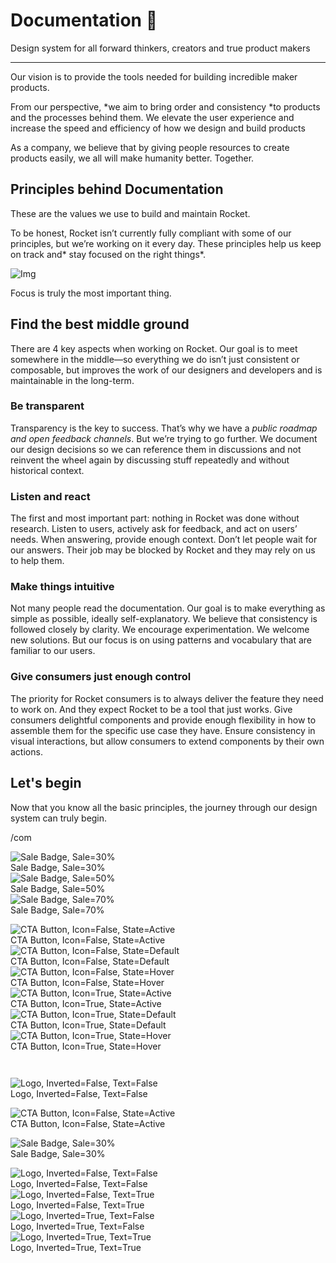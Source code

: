 
# Documentation 🚀

Design system for all forward thinkers, creators and true product makers

---

Our vision is to provide the tools needed for building incredible maker products.

From our perspective, *we aim to bring order and consistency *to products and the processes behind them. We elevate the user experience and increase the speed and efficiency of how we design and build products

As a company, we believe that by giving people resources to create products easily, we all will make humanity better. Together.

## Principles behind Documentation

These are the values we use to build and maintain Rocket.

To be honest, Rocket isn’t currently fully compliant with some of our principles, but we’re working on it every day. These principles help us keep on track and* stay focused on the right things*.

![Img](https://studio-assets.supernova.io/design-systems/14533/9289758a-6300-472a-bbc6-a57098081abf.jpeg)

Focus is truly the most important thing.

## Find the best middle ground

There are 4 key aspects when working on Rocket. Our goal is to meet somewhere in the middle—so everything we do isn’t just consistent or composable, but improves the work of our designers and developers and is maintainable in the long-term.

### Be transparent

Transparency is the key to success. That’s why we have a *public roadmap and open feedback channels*. But we’re trying to go further. We document our design decisions so we can reference them in discussions and not reinvent the wheel again by discussing stuff repeatedly and without historical context.

### Listen and react

The first and most important part: nothing in Rocket was done without research. Listen to users, actively ask for feedback, and act on users’ needs. When answering, provide enough context. Don’t let people wait for our answers. Their job may be blocked by Rocket and they may rely on us to help them.

### Make things intuitive

Not many people read the documentation. Our goal is to make everything as simple as possible, ideally self-explanatory. We believe that consistency is followed closely by clarity. We encourage experimentation. We welcome new solutions. But our focus is on using patterns and vocabulary that are familiar to our users.

### Give consumers just enough control

The priority for Rocket consumers is to always deliver the feature they need to work on. And they expect Rocket to be a tool that just works. Give consumers delightful components and provide enough flexibility in how to assemble them for the specific use case they have. Ensure consistency in visual interactions, but allow consumers to extend components by their own actions.

## Let's begin

Now that you know all the basic principles, the journey through our design system can truly begin.

/com

  
![Sale Badge, Sale=30%](https://studio-assets.supernova.io/design-systems/14533/ce59806a-4d55-4b78-82ad-2f258240b133.png)  
Sale Badge, Sale=30%  
![Sale Badge, Sale=50%](https://studio-assets.supernova.io/design-systems/14533/d1450d58-e2ee-4f74-9d13-40794474462c.png)  
Sale Badge, Sale=50%  
![Sale Badge, Sale=70%](https://studio-assets.supernova.io/design-systems/14533/0aad9341-85b6-4b6f-ac18-7db269a4f26d.png)  
Sale Badge, Sale=70%  


  
![CTA Button, Icon=False, State=Active](https://studio-assets.supernova.io/design-systems/14533/1e3c22ad-5314-48a8-afa6-68a460012bae.png)  
CTA Button, Icon=False, State=Active  
![CTA Button, Icon=False, State=Default](https://studio-assets.supernova.io/design-systems/14533/b02f891a-cbf5-40cd-8c5d-ad0b344174ed.png)  
CTA Button, Icon=False, State=Default  
![CTA Button, Icon=False, State=Hover](https://studio-assets.supernova.io/design-systems/14533/3b8e053a-8856-4691-8b18-a1bdc34dad7d.png)  
CTA Button, Icon=False, State=Hover  
![CTA Button, Icon=True, State=Active](https://studio-assets.supernova.io/design-systems/14533/011aacf4-9316-4f44-85bb-9695fc06390d.png)  
CTA Button, Icon=True, State=Active  
![CTA Button, Icon=True, State=Default](https://studio-assets.supernova.io/design-systems/14533/fce540a2-f484-4fa1-8d85-3a65e937dc2b.png)  
CTA Button, Icon=True, State=Default  
![CTA Button, Icon=True, State=Hover](https://studio-assets.supernova.io/design-systems/14533/646d6728-3d2a-4af6-a2a6-a3e171f08eaa.png)  
CTA Button, Icon=True, State=Hover  


```javascript  
  
```

  
![Logo, Inverted=False, Text=False](https://studio-assets.supernova.io/design-systems/14533/d1d53ab1-aafb-45c8-b75f-4c3d0a6d8227.png)  
Logo, Inverted=False, Text=False  


  
  


  
![CTA Button, Icon=False, State=Active](https://studio-assets.supernova.io/design-systems/14533/1e3c22ad-5314-48a8-afa6-68a460012bae.png)  
CTA Button, Icon=False, State=Active  


  
![Sale Badge, Sale=30%](https://studio-assets.supernova.io/design-systems/14533/ce59806a-4d55-4b78-82ad-2f258240b133.png)  
Sale Badge, Sale=30%  


  
![Logo, Inverted=False, Text=False](https://studio-assets.supernova.io/design-systems/14533/d1d53ab1-aafb-45c8-b75f-4c3d0a6d8227.png)  
Logo, Inverted=False, Text=False  
![Logo, Inverted=False, Text=True](https://studio-assets.supernova.io/design-systems/14533/19554038-ead9-4410-9958-91b92a734b12.png)  
Logo, Inverted=False, Text=True  
![Logo, Inverted=True, Text=False](https://studio-assets.supernova.io/design-systems/14533/49bede30-1fcb-4f88-93e4-a8f7585a5712.png)  
Logo, Inverted=True, Text=False  
![Logo, Inverted=True, Text=True](https://studio-assets.supernova.io/design-systems/14533/4c3a960e-78cf-46a6-a11b-40f5c30a8190.png)  
Logo, Inverted=True, Text=True  
